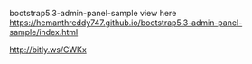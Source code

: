 bootstrap5.3-admin-panel-sample view here 
https://hemanthreddy747.github.io/bootstrap5.3-admin-panel-sample/index.html

http://bitly.ws/CWKx
